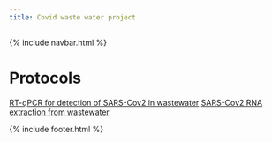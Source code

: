 ```yaml
---
title: Covid waste water project
---
```

{% include navbar.html %} 
# Protocols
[RT-qPCR for detection of SARS-Cov2 in wastewater](https://www.wiki.ed.ac.uk/display/COV/RT-qPCR+for+detection+of+SARS-Cov2+in+wastewater)
[SARS-Cov2 RNA extraction from wastewater](https://www.wiki.ed.ac.uk/display/COV/SARS-Cov2+RNA+extraction+from+wastewater)

{% include footer.html %} 

